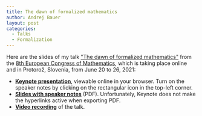 ```yaml
---
title: The dawn of formalized mathematics
author: Andrej Bauer
layout: post
categories:
  - Talks
  - Formalization
---
```


Here are the slides of my talk ["The dawn of formalized mathematics"](https://8ecm.si/system/admin/abstracts/pdfs/000/001/117/original/andrej-bauer.pdf) from the [8th European Congress of Mathematics](https://8ecm.si), which is taking place online and in Protorož, Slovenia, from June 20 to 26, 2021:

* [**Keynote presentation**](https://www.icloud.com/keynote/0Gkr1yM7XY-31aQleWf-fiW7A#The_Dawn_of_Formalized_Mathematics), viewable online in your browser. Turn on the speaker notes by clicking on the rectangular icon in the top-left corner.
* [**Slides with speaker notes**](/asset/data/the-dawn-of-formalized-mathematics.pdf) (PDF). Unfortunately, Keynote does not make the hyperlinks active when exporting PDF.
* [**Video recording**](https://youtu.be/Z500sma3h90) of the talk.

